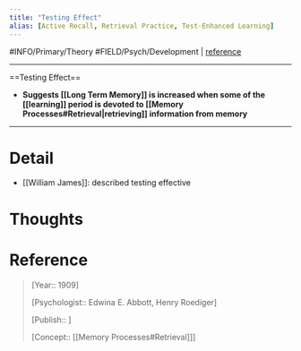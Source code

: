 ```yaml
---
title: "Testing Effect"
alias: [Active Recall, Retrieval Practice, Test-Enhanced Learning]
---
```



#INFO/Primary/Theory #FIELD/Psych/Development  | [reference](https://en.wikipedia.org/wiki/Testing_effect)

---

==Testing Effect==

- **Suggests [[Long Term Memory]] is increased when some of the [[learning]] period is devoted to [[Memory Processes#Retrieval|retrieving]] information from memory**

---

# Detail

- [[William James]]: described testing effective

# Thoughts

# Reference

> [Year:: 1909]
> 
> [Psychologist:: Edwina E. Abbott, Henry Roediger]
> 
> [Publish:: ]
> 
> [Concept:: [[Memory Processes#Retrieval]]]
